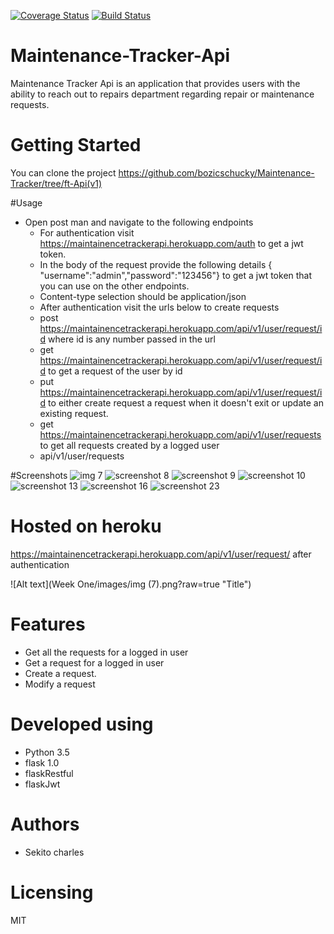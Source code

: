 [![Coverage Status](https://coveralls.io/repos/github/bozicschucky/Maintenance-Tracker/badge.svg?branch=master)](https://coveralls.io/github/bozicschucky/Maintenance-Tracker?branch=master)
[![Build Status](https://travis-ci.org/bozicschucky/Maintenance-Tracker.svg?branch=ch-test-get-users-157940615)](https://travis-ci.org/bozicschucky/Maintenance-Tracker)

# Maintenance-Tracker-Api
Maintenance Tracker Api is an application that provides users with the ability to reach out to repairs department regarding repair or maintenance requests.
# Getting Started

You can clone the project
https://github.com/bozicschucky/Maintenance-Tracker/tree/ft-Api(v1)

#Usage 
- Open post man and navigate to the following endpoints
   - For authentication visit https://maintainencetrackerapi.herokuapp.com/auth to get a jwt token.
   - In the body of the request provide the following details { "username":"admin","password":"123456"} to get a jwt token that you can use on the other endpoints.
   - Content-type selection should be application/json
   - After authentication visit the urls below to create requests
   - post https://maintainencetrackerapi.herokuapp.com/api/v1/user/request/id where id is any number passed in the url
   - get  https://maintainencetrackerapi.herokuapp.com/api/v1/user/request/id to get a request of the user by id
   - put  https://maintainencetrackerapi.herokuapp.com/api/v1/user/request/id  to either create request a request when it doesn't exit or update an existing request.
   - get https://maintainencetrackerapi.herokuapp.com/api/v1/user/requests to get all requests created by a logged user
   - api/v1/user/requests

#Screenshots
![img 7](https://user-images.githubusercontent.com/12638091/40767278-f0484504-6466-11e8-8645-c20d23b5b8d9.png)
![screenshot 8](https://user-images.githubusercontent.com/12638091/40767342-1f2f0808-6467-11e8-9884-26a3a2ad897d.png)
![screenshot 9](https://user-images.githubusercontent.com/12638091/40767350-24dcaab2-6467-11e8-9e06-bf60c086f769.png)
![screenshot 10](https://user-images.githubusercontent.com/12638091/40767370-31035818-6467-11e8-9246-8ce49b6c321c.png)
![screenshot 13](https://user-images.githubusercontent.com/12638091/40767394-3fe9d7e4-6467-11e8-9e40-0300aa6b9d4f.png)
![screenshot 16](https://user-images.githubusercontent.com/12638091/40767433-5d97cbc0-6467-11e8-8d7a-b8747cd046cb.png)
![screenshot 23](https://user-images.githubusercontent.com/12638091/40767480-7ea7f3c6-6467-11e8-8d8c-b4e3dd1d71f8.png)

# Hosted on heroku
https://maintainencetrackerapi.herokuapp.com/api/v1/user/request/ after authentication

![Alt text](Week One/images/img (7).png?raw=true "Title")


# Features
 - Get all the requests for a logged in user
 - Get a request for a logged in user
 - Create a request.
 - Modify a request




# Developed using
 - Python 3.5
 - flask 1.0
 - flaskRestful
 - flaskJwt


# Authors
 - Sekito charles

# Licensing
MIT
